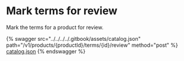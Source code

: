 # Mark terms for review

Mark the terms for a product for review.

{% swagger src="../../../../.gitbook/assets/catalog.json" path="/v1/products/{productId}/terms/{id}/review" method="post" %}
[catalog.json](../../../../.gitbook/assets/catalog.json)
{% endswagger %}
